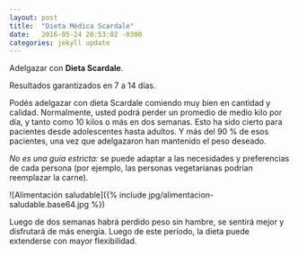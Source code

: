 ```yaml
---
layout: post
title:  "Dieta Médica Scardale"
date:   2016-05-24 20:53:02 -0300
categories: jekyll update
---
```




Adelgazar con **Dieta Scardale**.


Resultados garantizados en 7 a 14 días.  

Podés adelgazar con dieta Scardale comiendo muy bien en cantidad y calidad. Normalmente, usted podrá perder un promedio de medio kilo por día, y tanto como 10 kilos o más en dos semanas. Esto ha sido cierto para pacientes desde adolescentes hasta adultos. Y más del 90 % de esos pacientes, una vez que adelgazaron han mantenido el peso deseado.


*No es una guía estricta:* se puede adaptar a las necesidades y preferencias de cada persona (por ejemplo, las personas vegetarianas podrían reemplazar la carne).

![Alimentación saludable]({% include jpg/alimentacion-saludable.base64.jpg %})

Luego de dos semanas habrá perdido peso sin hambre, se sentirá mejor y disfrutará de más energía. Luego de este período, la dieta puede extenderse con mayor flexibilidad.

